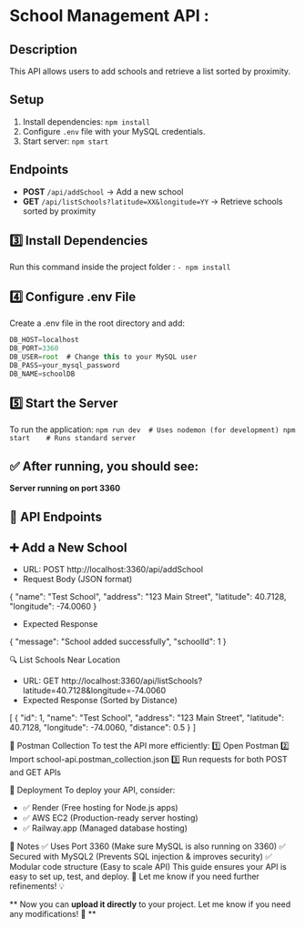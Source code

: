 # School Management API : 

## Description
This API allows users to add schools and retrieve a list sorted by proximity.

## Setup
1. Install dependencies: `npm install`
2. Configure `.env` file with your MySQL credentials.
3. Start server: `npm start`

## Endpoints
- **POST** `/api/addSchool` → Add a new school
- **GET** `/api/listSchools?latitude=XX&longitude=YY` → Retrieve schools sorted by proximity

## 3️⃣ Install Dependencies
Run this command inside the project folder :
  `- npm install`

## 4️⃣ Configure .env File
Create a .env file in the root directory and add:

```javascript
DB_HOST=localhost
DB_PORT=3360
DB_USER=root  # Change this to your MySQL user
DB_PASS=your_mysql_password
DB_NAME=schoolDB
```


## 5️⃣ Start the Server
To run the application:
`npm run dev  # Uses nodemon (for development)
npm start    # Runs standard server`


## ✅ After running, you should see:
**Server running on port 3360**


## 📌 API Endpoints
## ➕ Add a New School

- URL: POST http://localhost:3360/api/addSchool
- Request Body (JSON format)
  
{
    "name": "Test School",
    "address": "123 Main Street",
    "latitude": 40.7128,
    "longitude": -74.0060
}


- Expected Response

{ "message": "School added successfully", "schoolId": 1 }


🔍 List Schools Near Location
- URL: GET http://localhost:3360/api/listSchools?latitude=40.7128&longitude=-74.0060
- Expected Response (Sorted by Distance)

[
    {
        "id": 1,
        "name": "Test School",
        "address": "123 Main Street",
        "latitude": 40.7128,
        "longitude": -74.0060,
        "distance": 0.5
    }
]



📌 Postman Collection
To test the API more efficiently: 1️⃣ Open Postman
2️⃣ Import school-api.postman_collection.json
3️⃣ Run requests for both POST and GET APIs

📌 Deployment
To deploy your API, consider:
- ✅ Render (Free hosting for Node.js apps)
- ✅ AWS EC2 (Production-ready server hosting)
- ✅ Railway.app (Managed database hosting)


📌 Notes
✅ Uses Port 3360 (Make sure MySQL is also running on 3360)
✅ Secured with MySQL2 (Prevents SQL injection & improves security)
✅ Modular code structure (Easy to scale API)
This guide ensures your API is easy to set up, test, and deploy. 🚀
Let me know if you need further refinements! 💡

** Now you can **upload it directly** to your project. Let me know if you need any modifications! 🚀 **
